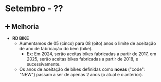 # Setembro - ??

## ➕ Melhoria

* **RD BIKE**
  * Aumentamos de 05 (cinco) para 08 (oito) anos o limite de aceitação de ano de fabricação do bem (bike).
    * Ex: Em 2024, serão aceitas bikes fabricadas a partir de 2017, em 2025, serão aceitas bikes fabricadas a partir de 2018, e sucessivamente.
  * Os anos de aceitação de bikes definidas como **novas** ("code": "NEW") passam a ser de apenas 2 anos (o atual e o anterior).

